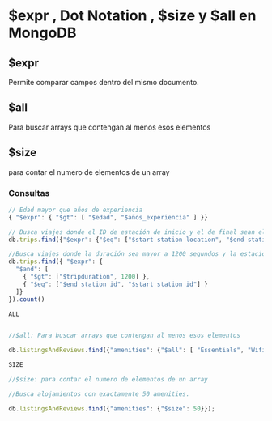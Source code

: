 


# $expr , Dot Notation  , $size y $all en MongoDB

## $expr

Permite comparar campos dentro del mismo documento.

## $all

Para buscar arrays que contengan al menos esos elementos

## $size

para contar el numero de elementos de un array

### Consultas

```js
// Edad mayor que años de experiencia
{ "$expr": { "$gt": [ "$edad", "$años_experiencia" ] }}

// Busca viajes donde el ID de estación de inicio y el de final sean el  mismo.
db.trips.find({"$expr": {"$eq": ["$start station location", "$end station location"]}}).count()

//Busca viajes donde la duración sea mayor a 1200 segundos y la estación de inicio y fin sean iguales.
db.trips.find({ "$expr": {
  "$and": [
    { "$gt": ["$tripduration", 1200] },
    { "$eq": ["$end station id", "$start station id"] }
  ]}
}).count()

ALL


//$all: Para buscar arrays que contengan al menos esos elementos

db.listingsAndReviews.find({"amenities": {"$all": [ "Essentials", "Wifi", "Kitchen"] }});

SIZE

//$size: para contar el numero de elementos de un array

//Busca alojamientos con exactamente 50 amenities.

db.listingsAndReviews.find({"amenities": {"$size": 50}});
